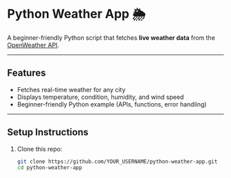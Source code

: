 
# Python Weather App 🌦️

A beginner-friendly Python script that fetches **live weather data** from the [OpenWeather API](https://openweathermap.org/api).

---

## Features
- Fetches real-time weather for any city
- Displays temperature, condition, humidity, and wind speed
- Beginner-friendly Python example (APIs, functions, error handling)

---

## Setup Instructions

1. Clone this repo:
   ```bash
   git clone https://github.com/YOUR_USERNAME/python-weather-app.git
   cd python-weather-app

